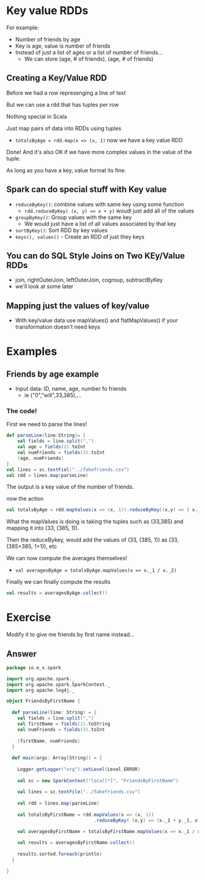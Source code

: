 # Key value RDDs

For example:

* Number of friends by age
* Key is age, value is number of friends
* Instead of just a list of ages or a list of number of friends...
    - We can store (age, # of friends), (age, # of friends)

## Creating a Key/Value RDD

Before we had a row represenging a line of text

But we can use a rdd that has tuples per row

Nothing special in Scala

Just map pairs of data into RDDs using tuples

* `totalsByAge = rdd.map(x => (x, 1)` now we have a key value RDD

Done! And it's also OK if we have more complex values in the value of the tuple.

As long as you have a key, value format its fine.


## Spark can do special stuff with Key value

* `reduceByKey()`: combine values with same key using some function
    - `rdd.reduceByKey( (x, y) => x + y)` woudl just add all of the values
* `groupByKey()`: Group values with the same key
    - We would just have a list of all values associated by that key
* `sortByKey()`: Sort RDD by key values
* `keys(), values()` - Create an RDD of just they keys


## You can do SQL Style Joins on Two KEy/Value RDDs

* join, rightOuterJoin, leftOuterJoin, cogroup, subtractByKey
* we'll look at some later

## Mapping just the values of key/value

* With key/value data use mapValues() and flatMapValues() if your transformation doesn't need keys

# Examples

## Friends by age example

* Input data: ID, name, age, number fo friends
    - ie ("0","will",33,385),...

### The code!

First we need to parse the lines!


``` scala
def parseLine(line:String)= {
    val fields = line.split(",")
    val age = fields(2).toInt
    val numFriends = fields(3).toInt
    (age, numFriends)
}
val lines = sc.textFiel("../fakefriends.csv")
val rdd = lines.map(parseLine)
```

The output is a key value of the number of friends.

now the action

``` scala
val totalsByAge = rdd.mapValues(x => (x, 1)).reduceByKey((x,y) => { x._1 + y._1, x._2 + y._2 })
```
What the mapValues is doing is taking the tuples such as (33,385) and mapping it into (33, (385, 1)).

Then the reduceBykey, would add the values of (33, (385, 1)) as (33, (385+385, 1+1)), etc

We can now compute the averages themselves!

* `val averagesByAge = totalsByAge.mapValues(x => x._1 / x._2)`

Finally we can finally compute the results

``` scala
val results = averagesByAge.collect()
```


# Exercise

Modify it to give me friends by first name instead...

## Answer

``` scala
package io.e_x.spark

import org.apache.spark._
import org.apache.spark.SparkContext._
import org.apache.log4j._

object FriendsByFirstName {
  
  def parseLine(line: String) = {
    val fields = line.split(",")
    val firstName = fields(1).toString
    val numFriends = fields(3).toInt
    
    (firstName, numFriends)
  }
  
  def main(args: Array[String]) = {
    
    Logger.getLogger("org").setLevel(Level.ERROR)
    
    val sc = new SparkContext("local[*]", "FriendsByFirstName")
    
    val lines = sc.textFile("../fakefriends.csv")
    
    val rdd = lines.map(parseLine)
    
    val totalsByFirstName = rdd.mapValues(x => (x, 1))
                                .reduceByKey( (x,y) => (x._1 + y._1, x._2 + y._2) )

    val averagesByFirstName = totalsByFirstName.mapValues(x => x._1 / x._2)
    
    val results = averagesByFirstName.collect()
    
    results.sorted.foreach(println)
  }
  
}
```


